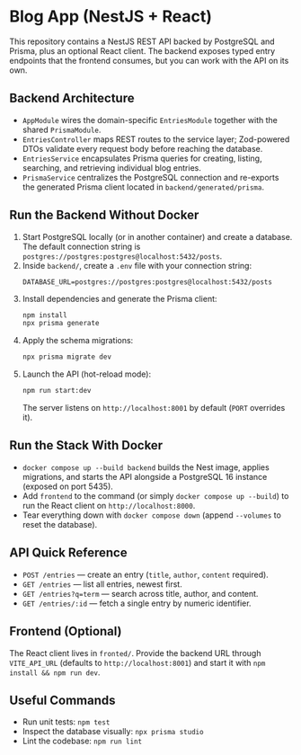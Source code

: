 # Blog App (NestJS + React)

This repository contains a NestJS REST API backed by PostgreSQL and Prisma, plus
an optional React client. The backend exposes typed entry endpoints that the
frontend consumes, but you can work with the API on its own.

## Backend Architecture
- `AppModule` wires the domain-specific `EntriesModule` together with the shared
  `PrismaModule`.
- `EntriesController` maps REST routes to the service layer; Zod-powered DTOs
  validate every request body before reaching the database.
- `EntriesService` encapsulates Prisma queries for creating, listing, searching,
  and retrieving individual blog entries.
- `PrismaService` centralizes the PostgreSQL connection and re-exports the
  generated Prisma client located in `backend/generated/prisma`.

## Run the Backend Without Docker
1. Start PostgreSQL locally (or in another container) and create a database.
   The default connection string is `postgres://postgres:postgres@localhost:5432/posts`.
2. Inside `backend/`, create a `.env` file with your connection string:
   ```env
   DATABASE_URL=postgres://postgres:postgres@localhost:5432/posts
   ```
3. Install dependencies and generate the Prisma client:
   ```bash
   npm install
   npx prisma generate
   ```
4. Apply the schema migrations:
   ```bash
   npx prisma migrate dev
   ```
5. Launch the API (hot-reload mode):
   ```bash
   npm run start:dev
   ```
   The server listens on `http://localhost:8001` by default (`PORT` overrides it).

## Run the Stack With Docker
- `docker compose up --build backend` builds the Nest image, applies migrations,
  and starts the API alongside a PostgreSQL 16 instance (exposed on port 5435).
- Add `frontend` to the command (or simply `docker compose up --build`) to run the
  React client on `http://localhost:8000`.
- Tear everything down with `docker compose down` (append `--volumes` to reset the database).

## API Quick Reference
- `POST /entries` — create an entry (`title`, `author`, `content` required).
- `GET /entries` — list all entries, newest first.
- `GET /entries?q=term` — search across title, author, and content.
- `GET /entries/:id` — fetch a single entry by numeric identifier.

## Frontend (Optional)
The React client lives in `fronted/`. Provide the backend URL through
`VITE_API_URL` (defaults to `http://localhost:8001`) and start it with
`npm install && npm run dev`.


## Useful Commands
- Run unit tests: `npm test`
- Inspect the database visually: `npx prisma studio`
- Lint the codebase: `npm run lint`
